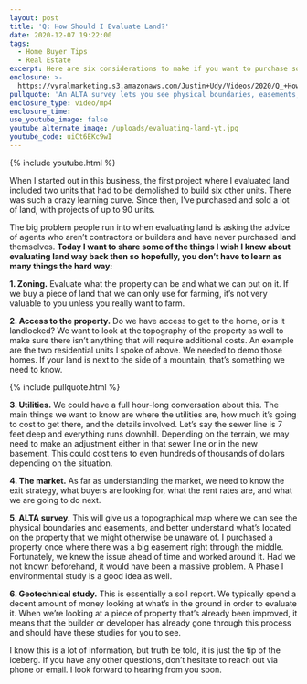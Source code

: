```yaml
---
layout: post
title: 'Q: How Should I Evaluate Land?'
date: 2020-12-07 19:22:00
tags:
  - Home Buyer Tips
  - Real Estate
excerpt: Here are six considerations to make if you want to purchase some land.
enclosure: >-
  https://vyralmarketing.s3.amazonaws.com/Justin+Udy/Videos/2020/Q_+How+Should+I+Evaluate+Land_.mp4
pullquote: 'An ALTA survey lets you see physical boundaries, easements, and more.'
enclosure_type: video/mp4
enclosure_time:
use_youtube_image: false
youtube_alternate_image: /uploads/evaluating-land-yt.jpg
youtube_code: uiCt6EKc9wI
---
```


{% include youtube.html %}

When I started out in this business, the first project where I evaluated land included two units that had to be demolished to build six other units. There was such a crazy learning curve. Since then, I’ve purchased and sold a lot of land, with projects of up to 90 units.

The big problem people run into when evaluating land is asking the advice of agents who aren’t contractors or builders and have never purchased land themselves. **Today I want to share some of the things I wish I knew about evaluating land way back then so hopefully, you don’t have to learn as many things the hard way:**

**1\. Zoning.** Evaluate what the property can be and what we can put on it. If we buy a piece of land that we can only use for farming, it’s not very valuable to you unless you really want to farm.

**2\. Access to the property.**&nbsp;Do we have access to get to the home, or is it landlocked? We want to look at the topography of the property as well to make sure there isn’t anything that will require additional costs. An example are the two residential units I spoke of above. We needed to demo those homes. If your land is next to the side of a mountain, that’s something we need to know.

{% include pullquote.html %}

**3\. Utilities.** We could have a full hour-long conversation about this. The main things we want to know are where the utilities are, how much it’s going to cost to get there, and the details involved. Let’s say the sewer line is 7 feet deep and everything runs downhill. Depending on the terrain, we may need to make an adjustment either in that sewer line or in the new basement. This could cost tens to even hundreds of thousands of dollars depending on the situation.&nbsp;

**4\. The market.** As far as understanding the market, we need to know the exit strategy, what buyers are looking for, what the rent rates are, and what we are going to do next.

**5\. ALTA survey.** This will give us a topographical map where we can see the physical boundaries and easements, and better understand what’s located on the property that we might otherwise be unaware of. I purchased a property once where there was a big easement right through the middle. Fortunately, we knew the issue ahead of time and worked around it. Had we not known beforehand, it would have been a massive problem. A Phase I environmental study is a good idea as well.

**6\. Geotechnical study.** This is essentially a soil report. We typically spend a decent amount of money looking at what’s in the ground in order to evaluate it. When we’re looking at a piece of property that’s already been improved, it means that the builder or developer has already gone through this process and should have these studies for you to see.

I know this is a lot of information, but truth be told, it is just the tip of the iceberg. If you have any other questions, don’t hesitate to reach out via phone or email. I look forward to hearing from you soon.
